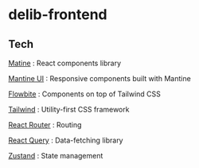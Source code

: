 # delib-frontend
## Tech
[Matine](https://mantine.dev/) : React components library

[Mantine UI](https://ui.mantine.dev/) : Responsive components built with Mantine

[Flowbite](https://flowbite.com/) : Components on top of Tailwind CSS

[Tailwind](https://tailwindcss.com/) : Utility-first CSS framework 

[React Router](https://reactrouter.com/en/main) : Routing

[React Query](https://tanstack.com/query/v3/docs/react/overview) : Data-fetching library

[Zustand](https://zustand-demo.pmnd.rs/) : State management
